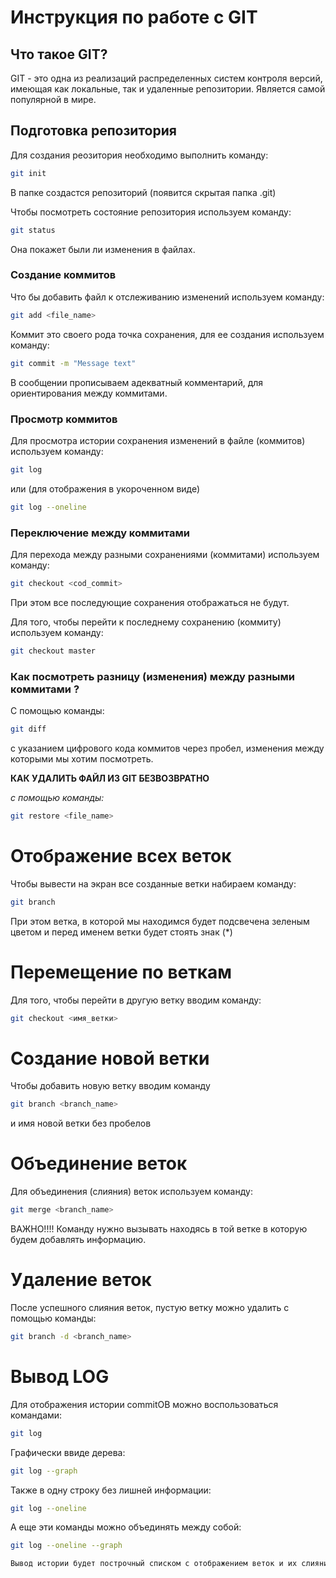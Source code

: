 # Инструкция по работе с GIT

## Что такое GIT?

GIT - это одна из реализаций распределенных систем контроля версий, имеющая как локальные, так и удаленные репозитории. Является самой популярной в мире.

## Подготовка репозитория

Для создания реозитория необходимо выполнить команду: 
```sh
git init
```
В папке создастся репозиторий (появится скрытая папка .git)

Чтобы посмотреть состояние репозитория используем команду:
```sh
git status
```
Она покажет были ли изменения в файлах.

### Создание коммитов

Что бы добавить файл к отслеживанию изменений используем команду:
```sh
git add <file_name>
```
Коммит это своего рода точка сохранения, для ее создания используем команду:
```sh
git commit -m "Message text"
```
В сообщении прописываем адекватный комментарий, для ориентирования между коммитами.

### Просмотр коммитов

Для просмотра истории сохранения изменений в файле (коммитов) используем команду:
```sh
git log
```
или (для отображения в укороченном виде)

```sh
git log --oneline
```
### Переключение между коммитами
Для перехода между разными сохранениями (коммитами) используем команду:
```sh
git checkout <cod_commit>
```
При этом все последующие сохранения отображаться не будут.

Для того, чтобы перейти к последнему сохранению (коммиту) используем команду:
```sh
git checkout master
```
### Как посмотреть разницу (изменения) между разными коммитами ?
С помощью команды:
```sh
git diff
```
с указанием цифрового кода коммитов через пробел, изменения между которыми мы хотим посмотреть.

**КАК УДАЛИТЬ ФАЙЛ ИЗ GIT БЕЗВОЗВРАТНО**

*с помощью команды:*
```sh
git restore <file_name>
```
# Отображение всех веток
Чтобы вывести на экран все созданные ветки набираем команду:
```sh
git branch
```
При этом ветка, в которой мы находимся будет подсвечена зеленым цветом и перед именем ветки будет стоять знак (*)
# Перемещение по веткам 
Для того, чтобы перейти в другую ветку вводим команду:
```sh
git checkout <имя_ветки>
```

# Создание новой ветки
Чтобы добавить новую ветку вводим команду
```sh
git branch <branch_name>
```
и имя новой ветки без пробелов

# Объединение веток
Для объединения (слияния) веток используем команду:
```sh
git merge <branch_name>
```
ВАЖНО!!!!
Команду нужно вызывать находясь в той ветке в которую будем добавлять информацию.

# Удаление веток
После успешного слияния веток, пустую ветку можно удалить с помощью команды:
```sh
git branch -d <branch_name>
```
# Вывод LOG
Для отображения истории commitОВ можно воспользоваться командами:

```sh
git log
```
Графически ввиде дерева:
```sh
git log --graph
```
Также в одну строку без лишней информации:
``` sh
git log --oneline
```
А еще эти команды можно объединять между собой:
```sh
git log --oneline --graph

Вывод истории будет построчный списком с отображением веток и их слияния, если они были.
